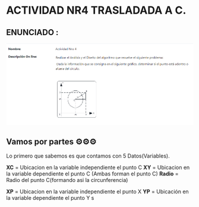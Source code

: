# ACTIVIDAD NR4 TRASLADADA A C.

## ENUNCIADO :

![Unrc Logo](https://raw.githubusercontent.com/LUCIOZTW/UNRC-Projects/master/Imagenes/paragitHUB.png)

## Vamos por partes ⚙️⚙️⚙️
Lo primero que sabemos es que contamos con 5 Datos(Variables).

**XC** = Ubicacion en la variable independiente el punto C
**XY** = Ubicacion en la variable dependiente   el punto C
(Ambas forman el punto C)
**Radio** = Radio del punto C(formando asi la circunferencia)

**XP** = Ubicacion en la variable independiente el punto X
**YP** = Ubicación en la variable dependiente   el punto Y
s
